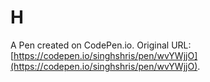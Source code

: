 # H

A Pen created on CodePen.io. Original URL: [https://codepen.io/singhshris/pen/wvYWjjO](https://codepen.io/singhshris/pen/wvYWjjO).

